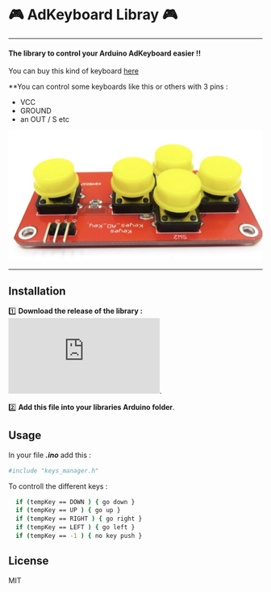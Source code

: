 # :video_game: AdKeyboard Libray :video_game: 
----
#### The library to control your Arduino AdKeyboard easier !!

You can buy this kind of keyboard [here](https://www.ebay.com/itm/144292596073)  


**You can control some keyboards like this or others with 3 pins : 
- VCC 
- GROUND 
- an OUT / S etc


![](img/adkeyboard.png)

---

## Installation

:one: **Download the release of the library :** 
![Download link of the release](https://github.com/SarahBourgeois/AdKeyboard_manager_Arduino_library/releases/download/v1.0.0/AdKeyboard_manager_V1.h).

:two: **Add this file into your libraries Arduino folder**.

## Usage
In your file ***.ino*** add this : 
```sh
#include "keys_manager.h"
```

To controll the different keys : 
```sh
  if (tempKey == DOWN ) { go down }  
  if (tempKey == UP ) { go up }  
  if (tempKey == RIGHT ) { go right } 
  if (tempKey == LEFT ) { go left }
  if (tempKey == -1 ) { no key push }
```





## License

MIT

